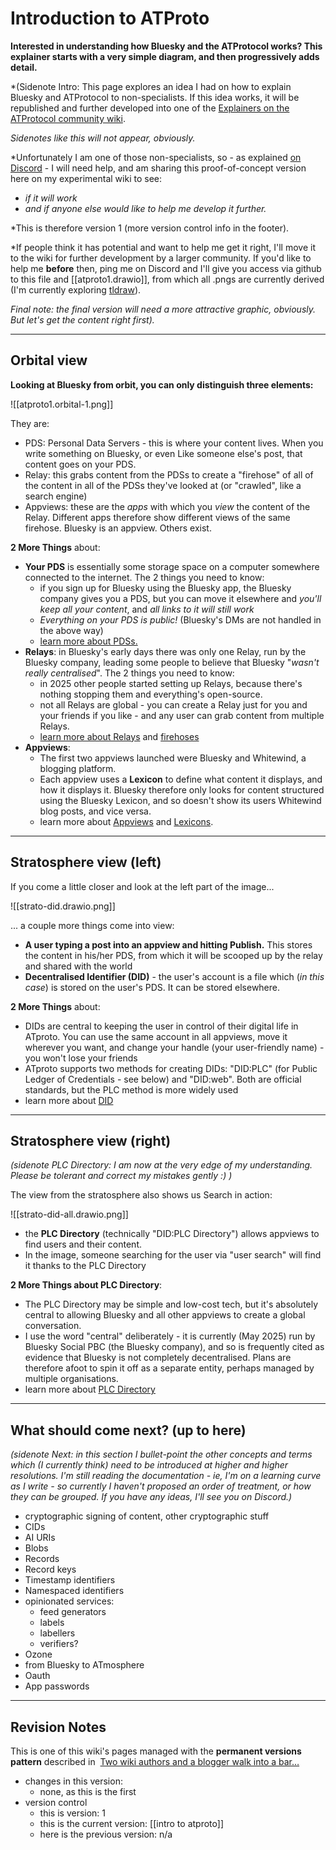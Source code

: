 # Introduction to ATProto

**Interested in understanding how Bluesky and the ATProtocol works? This explainer starts with a very simple diagram, and then progressively adds detail.**

*(Sidenote Intro: This page explores an idea I had on how to explain Bluesky and ATProtocol to non-specialists. If this idea works, it will be republished and further developed into one of the [Explainers on the ATProtocol community wiki](https://atproto.wiki/en/wiki/explainers). 

*Sidenotes like this will not appear, obviously.* 

*Unfortunately I am one of those non-specialists, so - as explained [on Discord](https://discord.com/channels/1097580399187738645/1288609400432627816/1368126568810942526)  -  I will need help, and am sharing this proof-of-concept version here on my experimental wiki to see:

* *if it will work*
* *and if anyone else would like to help me develop it further.* 

*This is therefore version 1 (more version control info in the footer). 

*If people think it has potential and want to help me get it right, I'll move it to the wiki for further development by a larger community. If you'd like to help me **before** then, ping me on Discord and I'll give you access via github to this file and [[atproto1.drawio]], from which all .pngs are currently derived (I'm currently exploring [tldraw](https://www.tldraw.com/)). 

*Final note: the final version will need a more attractive graphic, obviously. But let's get the content right first).*

---
## Orbital view

**Looking at Bluesky from orbit, you can only distinguish three elements:**

![[atproto1.orbital-1.png]]

They are:

* PDS: Personal Data Servers - this is where your content lives. When you write something on Bluesky, or even Like someone else's post, that content goes on your PDS.
* Relay: this grabs content from the PDSs to create a "firehose" of all of the content in all of the PDSs they've looked at (or "crawled", like a search engine)
* Appviews: these are the *apps* with which you *view* the content of the Relay. Different apps therefore show different views of the same firehose. Bluesky is an appview. Others exist.

**2 More Things** about:

* **Your PDS** is essentially some storage space on a computer somewhere connected to the internet. The 2 things you need to know:
	* if you sign up for Bluesky using the Bluesky app, the Bluesky company gives you a PDS, but you can move it elsewhere and *you'll keep all your content*, and *all links to it will still work* 
	* *Everything on your PDS is public!* (Bluesky's DMs are not handled in the above way)
	* [learn more about PDSs.](https://atproto.wiki/en/wiki/reference/core-architecture/pds)
* **Relays**: in Bluesky's early days there was only one Relay, run by the Bluesky company, leading some people to believe that Bluesky "*wasn't really centralised*". The 2 things you need to know:
	* in 2025 other people started setting up Relays, because there's nothing stopping them and everything's open-source.
	* not all Relays are global - you can create a Relay just for you and your friends if you like - and any user can grab content from multiple Relays.
	* [learn more about Relays](https://atproto.wiki/en/wiki/reference/core-architecture/relay) and [firehoses](https://atproto.wiki/en/wiki/reference/networking/firehose)
* **Appviews**: 
	* The first two appviews launched were Bluesky and Whitewind, a blogging platform. 
	* Each appview uses a **Lexicon** to define what content it displays, and how it displays it. Bluesky therefore only looks for content structured using the Bluesky Lexicon, and so doesn't show its users Whitewind blog posts, and vice versa. 
	* learn more about [Appviews](https://atproto.wiki/en/wiki/reference/core-architecture/appview) and [Lexicons](https://atproto.wiki/en/wiki/reference/lexicons).

---

## Stratosphere view (left)

If you come a little closer and look at the left part of the image...

![[strato-did.drawio.png]]

... a couple more things come into view:

* **A user typing a post into an appview and hitting Publish.** This stores the content in his/her PDS, from which it will be scooped up by the relay and shared with the world 
* **Decentralised Identifier (DID)** - the user's account is a file which (*in this case*) is stored on the user's PDS. It can be stored elsewhere.

**2 More Things** about:

* DIDs are central to keeping the user in control of their digital life in ATproto. You can use the same account in all appviews, move it wherever you want, and change your handle (your user-friendly name) - you won't lose your friends
* ATproto supports two methods for creating DIDs: "DID:PLC" (for Public Ledger of Credentials - see below) and "DID:web". Both are official standards, but the PLC method is more widely used 
* learn more about [DID](https://atproto.wiki/en/wiki/reference/identifiers/did)

---
## Stratosphere view (right)

*(sidenote PLC Directory: I am now at the very edge of my understanding. Please be tolerant and correct my mistakes gently :) )*

The view from the stratosphere also shows us Search in action:

![[strato-did-all.drawio.png]]

* the **PLC Directory** (technically "DID:PLC Directory") allows appviews to find users and their content. 
* In the image, someone searching for the user via "user search" will find it thanks to the PLC Directory

**2 More Things about PLC Directory**:

* The PLC Directory may be simple and low-cost tech, but it's absolutely central to allowing Bluesky and all other appviews to create a global conversation. 
* I use the word "central" deliberately - it is currently (May 2025) run by Bluesky Social PBC (the Bluesky company), and so is frequently cited as evidence that Bluesky is not completely decentralised. Plans are therefore afoot to spin it off as a separate entity, perhaps managed by multiple organisations.
* learn more about [PLC Directory](https://web.plc.directory/)

---

## What should come next? (up to here)

*(sidenote Next: in this section I bullet-point the other concepts and terms which (I currently think) need to be introduced at higher and higher resolutions. I'm still reading the documentation - ie, I'm on a learning curve as I write - so currently I haven't proposed an order of treatment, or how they can be grouped. If you have any ideas, I'll see you on Discord.)*

* cryptographic signing of content, other cryptographic stuff
* CIDs
* AI URIs
* Blobs
* Records
* Record keys 
* Timestamp identifiers
* Namespaced identifiers
* opinionated services:
	* feed generators
	* labels
	* labellers
	* verifiers?
* Ozone
* from Bluesky to ATmosphere
* Oauth
* App passwords


---

## Revision Notes

This is one of this wiki's pages managed with the **permanent versions pattern** described in  [Two wiki authors and a blogger walk into a bar…](https://mathewlowry.medium.com/two-wiki-authors-and-a-blogger-walk-into-a-bar-7106c8376c6e)  

- changes in this version: 
	- none, as this is the first
- version control
    - this is version: 1
    - this is the current version: [[intro to atproto]]
    - here is the previous version: n/a